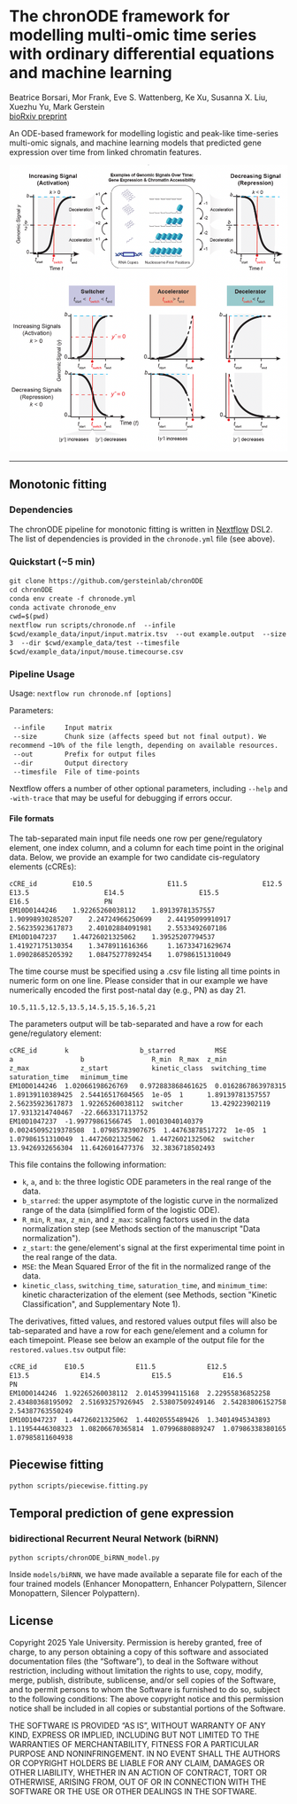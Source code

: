 # The chronODE framework for modelling multi-omic time series with ordinary differential equations and machine learning
Beatrice Borsari, Mor Frank, Eve S. Wattenberg, Ke Xu, Susanna X. Liu, Xuezhu Yu, Mark Gerstein  
[bioRxiv preprint](https://www.biorxiv.org/content/10.1101/2023.12.13.571513v1)  

An ODE-based framework for modelling logistic and peak-like time-series multi-omic signals, and machine learning models that predicted gene expression over time from linked chromatin features.

![](https://github.com/gersteinlab/chronODE/blob/main/figure1.png)

***

## Monotonic fitting

### Dependencies

The chronODE pipeline for monotonic fitting is written in [Nextflow](https://www.nextflow.io/) DSL2.
The list of dependencies is provided in the `chronode.yml` file (see above). 

### Quickstart (~5 min)
```
git clone https://github.com/gersteinlab/chronODE
cd chronODE
conda env create -f chronode.yml
conda activate chronode_env
cwd=$(pwd)
nextflow run scripts/chronode.nf  --infile $cwd/example_data/input/input.matrix.tsv  --out example.output  --size 3  --dir $cwd/example_data/test --timesfile $cwd/example_data/input/mouse.timecourse.csv
```

### Pipeline Usage

Usage: `nextflow run chronode.nf [options]`

Parameters: 
```
 --infile     Input matrix 
 --size       Chunk size (affects speed but not final output). We recommend ~10% of the file length, depending on available resources.
 --out        Prefix for output files
 --dir        Output directory
 --timesfile  File of time-points
```

Nextflow offers a number of other optional parameters, including `--help` and `-with-trace` that may be useful for debugging if errors occur.

#### File formats
The tab-separated main input file needs one row per gene/regulatory element, one index column, and a column for each time point in the original data. Below, we provide an example for two candidate cis-regulatory elements (cCREs):
```
cCRE_id	        E10.5	                E11.5	                E12.5	                E13.5	                E14.5	                E15.5	                E16.5	                PN
EM10D0144246	1.92265260038112	1.89139781357557	1.90998930285207	2.24724966250699	2.44195099910917	2.56235923617873	2.40102884091981	2.5533492607186
EM10D1047237	1.44726021325062	1.39525207794537	1.41927175130354	1.3478911616366		1.16733471629674	1.09028685205392	1.08475277892454	1.07986151310049
```

The time course must be specified using a .csv file listing all time points in numeric form on one line. Please consider that in our example we have numerically encoded the first post-natal day (e.g., PN) as day 21.
```
10.5,11.5,12.5,13.5,14.5,15.5,16.5,21
```

The parameters output will be tab-separated and have a row for each gene/regulatory element:
```
cCRE_id       k                  b_starred          MSE                  a                 b                 R_min  R_max  z_min             z_max             z_start           kinetic_class  switching_time    saturation_time   minimum_time
EM10D0144246  1.02066198626769   0.972883868461625  0.0162867863978315   1.89139110389425  2.54416517604565  1e-05  1      1.89139781357557  2.56235923617873  1.92265260038112  switcher       13.429223902119   17.9313214740467  -22.6663317113752
EM10D1047237  -1.99779861566745  1.00103040140379   0.00245095219378508  1.07985783907675  1.44763878517272  1e-05  1      1.07986151310049  1.44726021325062  1.44726021325062  switcher       13.9426932656304  11.6426016477376  32.3836718502493
```
This file contains the following information:
* `k`, `a`, and `b`: the three logistic ODE parameters in the real range of the data.
* `b_starred`: the upper asymptote of the logistic curve in the normalized range of the data (simplified form of the logistic ODE).
* `R_min`, `R_max`, `z_min`, and `z_max`: scaling factors used in the data normalization step (see Methods section of the manuscript "Data normalization").
* `z_start`: the gene/element's signal at the first experimental time point in the real range of the data. 
* `MSE`: the Mean Squared Error of the fit in the normalized range of the data. 
* `kinetic_class`, `switching_time`, `saturation_time`, and `minimum_time`: kinetic characterization of the element (see Methods, section "Kinetic Classification", and Supplementary Note 1).

The derivatives, fitted values, and restored values output files will also be tab-separated and have a row for each gene/element and a column for each timepoint. Please see below an example of the output file for the `restored.values.tsv` output file:
```
cCRE_id       E10.5             E11.5             E12.5             E13.5             E14.5             E15.5             E16.5             PN
EM10D0144246  1.92265260038112  2.01453994115168  2.22955836852258  2.43480368195092  2.51693257926945  2.53807509249146  2.54283806152758  2.54387763550249
EM10D1047237  1.44726021325062  1.44020555489426  1.34014945343893  1.11954446308323  1.08206670365814  1.07996880889247  1.07986338380165  1.07985811604938
```

## Piecewise fitting
```
python scripts/piecewise.fitting.py
```

## Temporal prediction of gene expression

### bidirectional Recurrent Neural Network (biRNN)
```
python scripts/chronODE_biRNN_model.py
```
Inside ```models/biRNN```, we have made available a separate file for each of the four trained models (Enhancer Monopattern, Enhancer Polypattern, Silencer Monopattern, Silencer Polypattern).


## License
Copyright 2025 Yale University.
Permission is hereby granted, free of charge, to any person obtaining a copy of this software and associated documentation files (the “Software”), to deal in the Software without restriction, including without limitation the rights to use, copy, modify, merge, publish, distribute, sublicense, and/or sell copies of the Software, and to permit persons to whom the Software is furnished to do so, subject to the following conditions:
The above copyright notice and this permission notice shall be included in all copies or substantial portions of the Software.

THE SOFTWARE IS PROVIDED “AS IS”, WITHOUT WARRANTY OF ANY KIND, EXPRESS OR IMPLIED, INCLUDING BUT NOT LIMITED TO THE WARRANTIES OF MERCHANTABILITY, FITNESS FOR A PARTICULAR PURPOSE AND NONINFRINGEMENT. IN NO EVENT SHALL THE AUTHORS OR COPYRIGHT HOLDERS BE LIABLE FOR ANY CLAIM, DAMAGES OR OTHER LIABILITY, WHETHER IN AN ACTION OF CONTRACT, TORT OR OTHERWISE, ARISING FROM, OUT OF OR IN CONNECTION WITH THE SOFTWARE OR THE USE OR OTHER DEALINGS IN THE SOFTWARE.


